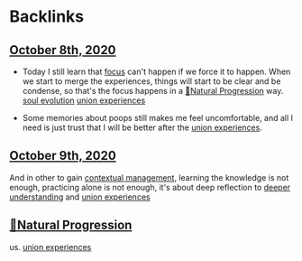 
# Backlinks
## [October 8th, 2020](<October 8th, 2020.md>)
- Today I still learn that [focus](<focus.md>) can't happen if we force it to happen. When we start to merge the experiences, things will start to be clear and be condense, so that's the focus happens in a [🌱Natural Progression](<🌱Natural Progression.md>) way. [soul evolution](<soul evolution.md>) [union experiences](<union experiences.md>)

- Some memories about poops still makes me feel uncomfortable, and all I need is just trust that I will be better after the [union experiences](<union experiences.md>).

## [October 9th, 2020](<October 9th, 2020.md>)
And in other to gain [contextual management](<contextual management.md>), learning the knowledge is not enough, practicing alone is not enough, it's about deep reflection to [deeper understanding](<deeper understanding.md>) and [union experiences](<union experiences.md>)

## [🌱Natural Progression](<🌱Natural Progression.md>)
us. [union experiences](<union experiences.md>)

